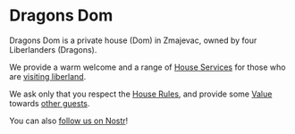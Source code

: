 # Dragons Dom

Dragons Dom is a private house (Dom) in Zmajevac, owned by four Liberlanders (Dragons).

We provide a warm welcome and a range of [House Services](/services) for those who are [visiting liberland](https://liberland.org/en/news/476-visiting-liberland-how-to-currently-get-to-the-land).

We ask only that you respect the [House Rules](/rules), and provide some [Value](/value4value) towards [other guests](/project).

You can also [follow us on Nostr](https://satellite.earth/@npub18nfdmwvys3mk5fj7r7d25gmg4s68ns0u2qp0hgkyhy4m0g3ulwuqg6m9sm)!

